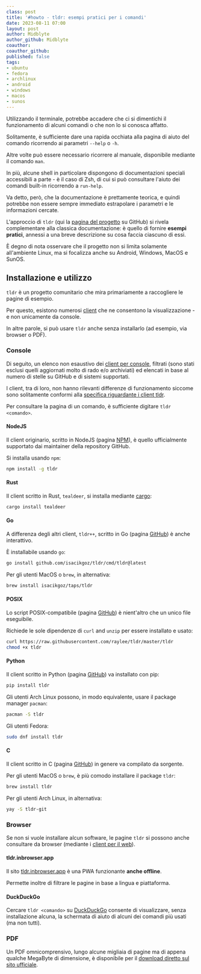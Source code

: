 ```yaml
---
class: post
title: '#howto - tldr: esempi pratici per i comandi'
date: 2023-08-11 07:00
layout: post
author: Midblyte
author_github: Midblyte
coauthor:
coauthor_github:
published: false
tags:
- ubuntu
- fedora
- archlinux
- android
- windows
- macos
- sunos
---
```


Utilizzando il terminale, potrebbe accadere che ci si dimentichi il funzionamento di alcuni comandi o che non lo si conosca affatto.

Solitamente, è sufficiente dare una rapida occhiata alla pagina di aiuto del comando ricorrendo ai parametri `--help` o `-h`.

Altre volte può essere necessario ricorrere al manuale, disponibile mediante il comando `man`.

In più, alcune shell in particolare dispongono di documentazioni speciali accessibili a parte - è il caso di Zsh, di cui si può consultare l'aiuto dei comandi built-in ricorrendo a `run-help`.

Va detto, però, che la documentazione è prettamente teorica, e quindi potrebbe non essere sempre immediato estrapolare i parametri e le informazioni cercate.

L'approccio di `tldr` (qui la [pagina del progetto](https://github.com/tldr-pages/tldr) su GitHub) si rivela complementare alla classica documentazione: è quello di fornire **esempi pratici**, annessi a una breve descrizione su cosa faccia ciascuno di essi.

È degno di nota osservare che il progetto non si limita solamente all'ambiente Linux, ma si focalizza anche su Android, Windows, MacOS e SunOS.


## Installazione e utilizzo

`tldr` è un progetto comunitario che mira primariamente a raccogliere le pagine di esempio.

Per questo, esistono numerosi [client](https://github.com/tldr-pages/tldr/wiki/tldr-pages-clients) che ne consentono la visualizzazione - e non unicamente da console.

In altre parole, si può usare `tldr` anche senza installarlo (ad esempio, via browser o PDF).


### Console

Di seguito, un elenco non esaustivo dei [client per console](https://github.com/tldr-pages/tldr/wiki/tldr-pages-clients#console-clients), filtrati (sono stati esclusi quelli aggiornati molto di rado e/o archiviati) ed elencati in base al numero di stelle su GitHub e di sistemi supportati.

I client, tra di loro, non hanno rilevanti differenze di funzionamento siccome sono solitamente conformi alla [specifica riguardante i client tldr](https://github.com/tldr-pages/tldr/blob/main/CLIENT-SPECIFICATION.md).

Per consultare la pagina di un comando, è sufficiente digitare `tldr <comando>`.

#### NodeJS

Il client originario, scritto in NodeJS (pagina [NPM](https://www.npmjs.com/package/tldr)), è quello ufficialmente supportato dai maintainer della repository GitHub.

Si installa usando `npm`:

```bash
npm install -g tldr
```

#### Rust

Il client scritto in Rust, `tealdeer`, si installa mediante [cargo](https://linuxhub.it/articles/howto-come-installare-rust-e-cargo-con-rustup/):

```bash
cargo install tealdeer
```

#### Go

A differenza degli altri client, `tldr++`, scritto in Go (pagina [GitHub](https://github.com/isacikgoz/tldr)) è anche interattivo.

È installabile usando `go`:

```bash
go install github.com/isacikgoz/tldr/cmd/tldr@latest
```

Per gli utenti MacOS o `brew`, in alternativa:

```bash
brew install isacikgoz/taps/tldr
```

#### POSIX

Lo script POSIX-compatibile (pagina [GitHub](https://github.com/raylee/tldr-sh-client)) è nient'altro che un unico file eseguibile.

Richiede le sole dipendenze di `curl` and `unzip` per essere installato e usato:

```bash
curl https://raw.githubusercontent.com/raylee/tldr/master/tldr
chmod +x tldr
```

#### Python

Il client scritto in Python (pagina [GitHub](https://github.com/tldr-pages/tldr-python-client)) va installato con pip:

```bash
pip install tldr
```

Gli utenti Arch Linux possono, in modo equivalente, usare il package manager `pacman`:

```bash
pacman -S tldr
```

Gli utenti Fedora:

```bash
sudo dnf install tldr
```

#### C

Il client scritto in C (pagina [GitHub](https://github.com/tldr-pages/tldr-c-client)) in genere va compilato da sorgente.

Per gli utenti MacOS o `brew`, è più comodo installare il package `tldr`:

```bash
brew install tldr
```

Per gli utenti Arch Linux, in alternativa:

```bash
yay -S tldr-git
```


### Browser

Se non si vuole installare alcun software, le pagine `tldr` si possono anche consultare da browser (mediante i [client per il web](https://github.com/tldr-pages/tldr/wiki/tldr-pages-clients#web-clients)).

#### tldr.inbrowser.app

Il sito [tldr.inbrowser.app](https://tldr.inbrowser.app/) è una PWA funzionante **anche offline**.

Permette inoltre di filtrare le pagine in base a lingua e piattaforma.

#### DuckDuckGo

Cercare `tldr <comando>` su [DuckDuckGo](https://duckduckgo.com) consente di visualizzare, senza installazione alcuna, la schermata di aiuto di alcuni dei comandi più usati (ma non tutti).


### PDF

Un PDF omnicomprensivo, lungo alcune migliaia di pagine ma di appena qualche MegaByte di dimensione, è disponibile per il [download diretto sul sito ufficiale](https://tldr.sh/assets/tldr-book.pdf).
